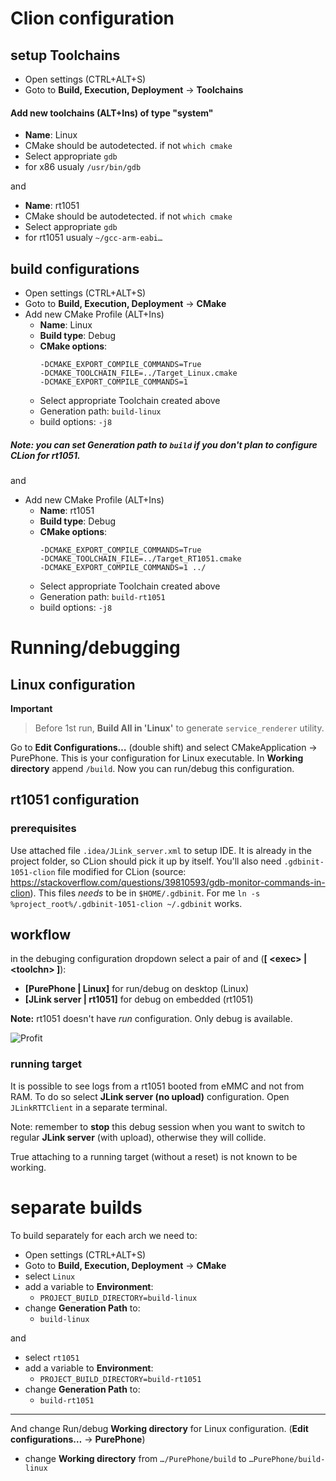 # Clion configuration
## setup Toolchains
- Open settings (CTRL+ALT+S)
- Goto to **Build, Execution, Deployment** → **Toolchains**
#### Add new toolchains (ALT+Ins) of type "system"
 - **Name**: Linux
 - CMake should be autodetected. if not `which cmake`
 - Select appropriate `gdb`
 - for x86 usualy `/usr/bin/gdb`
 
 and
 - **Name**: rt1051
 - CMake should be autodetected. if not `which cmake`
 - Select appropriate `gdb`
 - for rt1051 usualy `~/gcc-arm-eabi…`

## build configurations
- Open settings (CTRL+ALT+S)
- Goto to **Build, Execution, Deployment** → **CMake**
- Add new CMake Profile (ALT+Ins)
  - **Name**: Linux
  - **Build type**: Debug
  - **CMake options**:
    ```
    -DCMAKE_EXPORT_COMPILE_COMMANDS=True
    -DCMAKE_TOOLCHAIN_FILE=../Target_Linux.cmake 
    -DCMAKE_EXPORT_COMPILE_COMMANDS=1
    ```
  - Select appropriate Toolchain created above
  - Generation path: `build-linux`
  - build options: `-j8`

##### Note: you can set Generation path to `build` if you don't plan to configure CLion for rt1051.

and

- Add new CMake Profile (ALT+Ins)
  - **Name**: rt1051
  - **Build type**: Debug
  - **CMake options**:
    ```
    -DCMAKE_EXPORT_COMPILE_COMMANDS=True
    -DCMAKE_TOOLCHAIN_FILE=../Target_RT1051.cmake
    -DCMAKE_EXPORT_COMPILE_COMMANDS=1 ../
    ```
  - Select appropriate Toolchain created above
  - Generation path: `build-rt1051`
  - build options: `-j8`

# Running/debugging
## Linux configuration
**Important**
> Before 1st run, **Build All in 'Linux'** to generate `service_renderer` utility.

Go to **Edit Configurations…** (double shift) and select CMakeApplication → PurePhone. This is your configuration for Linux executable.
In **Working directory** append `/build`.
Now you can run/debug this configuration.

## rt1051 configuration
### prerequisites
Use attached file `.idea/JLink_server.xml` to setup IDE. It is already in the project folder, so CLion should pick it up by itself.
You'll also need `.gdbinit-1051-clion` file modified for CLion (source: https://stackoverflow.com/questions/39810593/gdb-monitor-commands-in-clion).
This files *needs* to be in `$HOME/.gdbinit`. 
For me `ln -s %project_root%/.gdbinit-1051-clion ~/.gdbinit` works.

## workflow
in the debuging configuration dropdown select a pair of **<exec>** and **<toolchn>** (**[ \<exec\> | \<toolchn\> \]**):
- **\[PurePhone | Linux\]** for run/debug on desktop (Linux)
- **\[JLink server | rt1051\]** for debug on embedded (rt1051)

**Note:** rt1051 doesn't have *run* configuration. Only debug is available.

![Profit](https://user-images.githubusercontent.com/56958031/71167426-f28ac780-2254-11ea-8efb-8375fb004004.png)

### running target
It is possible to see logs from a rt1051 booted from eMMC and not from RAM. 
To do so select **JLink server (no upload)** configuration.
Open `JLinkRTTClient` in a separate terminal.

Note: remember to **stop** this debug session when you want to switch to regular **JLink server** (with upload), otherwise they will collide.

True attaching to a running target (without a reset) is not known to be working.

# separate builds
To build separately for each arch we need to:
- Open settings (CTRL+ALT+S)
- Goto to **Build, Execution, Deployment** → **CMake**
- select `Linux`
- add a variable to **Environment**:
    - `PROJECT_BUILD_DIRECTORY=build-linux`
- change **Generation Path** to:
    - `build-linux`
    
and 

- select `rt1051`
- add a variable to **Environment**:
    - `PROJECT_BUILD_DIRECTORY=build-rt1051`
- change **Generation Path** to:
    - `build-rt1051`

---
And change Run/debug **Working directory** for Linux configuration. (**Edit configurations…** → **PurePhone**)
- change **Working directory** from `…/PurePhone/build` to `…PurePhone/build-linux`
